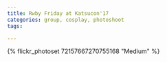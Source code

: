 ```yaml
---
title: Rwby Friday at Katsucon'17
categories: group, cosplay, photoshoot
tags: 

---
```


{% flickr_photoset 72157667270755168 "Medium" %}